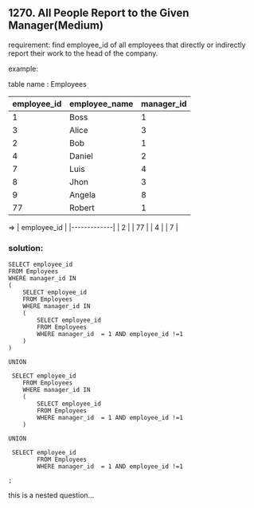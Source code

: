 ## 1270. All People Report to the Given Manager(Medium)

requirement:  find employee_id of all employees that directly or indirectly report their work to the head of the company.

example:

table name : Employees

| employee_id | employee_name | manager_id |
|-------------|---------------|------------|
| 1           | Boss          | 1          |
| 3           | Alice         | 3          |
| 2           | Bob           | 1          |
| 4           | Daniel        | 2          |
| 7           | Luis          | 4          |
| 8           | Jhon          | 3          |
| 9           | Angela        | 8          |
| 77          | Robert        | 1          |



=>
| employee_id |
|-------------|
| 2           |
| 77          |
| 4           |
| 7           |

### solution:

```
SELECT employee_id
FROM Employees
WHERE manager_id IN 
(
    SELECT employee_id
    FROM Employees
    WHERE manager_id IN
    (
        SELECT employee_id
        FROM Employees
        WHERE manager_id  = 1 AND employee_id !=1
    )
)

UNION

 SELECT employee_id
    FROM Employees
    WHERE manager_id IN
    (
        SELECT employee_id
        FROM Employees
        WHERE manager_id  = 1 AND employee_id !=1
    )
    
UNION

 SELECT employee_id
        FROM Employees
        WHERE manager_id  = 1 AND employee_id !=1
        
;
```

this is a nested question...
